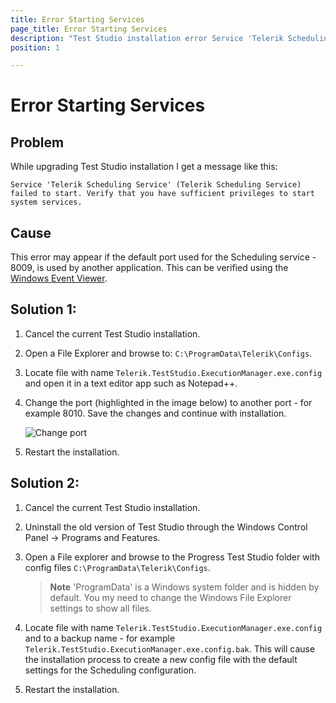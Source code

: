 ```yaml
---
title: Error Starting Services
page_title: Error Starting Services
description: "Test Studio installation error Service 'Telerik Scheduling Service' (Telerik Scheduling Service) failed to start. Verify that you have sufficient privileges to start system services. How to resolve Test Studio Scheduling service not starting during the installation of the tool"
position: 1

---
```


# Error Starting Services

## Problem

While upgrading Test Studio installation I get a message like this:

`Service 'Telerik Scheduling Service' (Telerik Scheduling Service) failed to start. Verify that you have sufficient privileges to start system services.`

## Cause

This error may appear if the default port used for the Scheduling service - 8009, is used by another application. This can be verified using the <a href="https://learn.microsoft.com/en-us/shows/inside/event-viewer" target="_blank"> Windows Event Viewer</a>. 

## Solution 1:

1. Cancel the current Test Studio installation.

1. Open a File Explorer and browse to: `C:\ProgramData\Telerik\Configs`.

1. Locate file with name `Telerik.TestStudio.ExecutionManager.exe.config` and open it in a text editor app such as Notepad++.

1. Change the port (highlighted in the image below) to another port - for example 8010. Save the changes and continue with installation.

    ![Change port][1]

1. Restart the installation.

## Solution 2:


1. Cancel the current Test Studio installation.

1. Uninstall the old version of Test Studio through the Windows Control Panel -> Programs and Features.

1. Open a File explorer and browse to the Progress Test Studio folder with config files `C:\ProgramData\Telerik\Configs`. 

    > __Note__ 'ProgramData' is a Windows system folder and is hidden by default. You my need to change the Windows File Explorer settings to show all files. 

2. Locate file with name `Telerik.TestStudio.ExecutionManager.exe.config` and to a backup name - for example `Telerik.TestStudio.ExecutionManager.exe.config.bak`. This will cause the installation process to create a new config file with the default settings for the Scheduling configuration. 

3. Restart the installation.

[1]: /img/troubleshooting-guide/installation-problems-tg/error-starting-services/fig1.png

